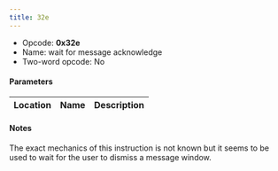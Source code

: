 ```yaml
---
title: 32e
---
```


-   Opcode: **0x32e**
-   Name: wait for message acknowledge
-   Two-word opcode: No

#### Parameters

| Location | Name | Description |
|:--------:|:----:|:-----------:|

#### Notes

The exact mechanics of this instruction is not known but it seems to be used to wait for the user to dismiss a message window.
